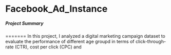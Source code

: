 # Facebook_Ad_Instance

##### Project Summary 
======= In this project, I analyzed a digital marketing campaign dataset to evaluate the performance of different age groupd in terms of click-through-rate (CTR), cost per click (CPC) and 
